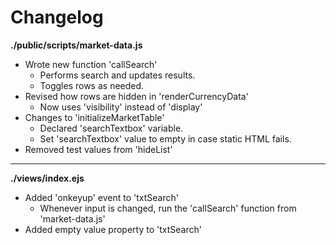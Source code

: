 # Changelog

**./public/scripts/market-data.js**
* Wrote new function 'callSearch'
	* Performs search and updates results.
	* Toggles rows as needed.
* Revised how rows are hidden in 'renderCurrencyData'
	* Now uses 'visibility' instead of 'display'
* Changes to 'initializeMarketTable'
	* Declared 'searchTextbox' variable.
	* Set 'searchTextbox' value to empty in case static HTML fails.
* Removed test values from 'hideList'

---

**./views/index.ejs**
* Added 'onkeyup' event to 'txtSearch'
	* Whenever input is changed, run the 'callSearch' function from 'market-data.js'
* Added empty value property to 'txtSearch'
